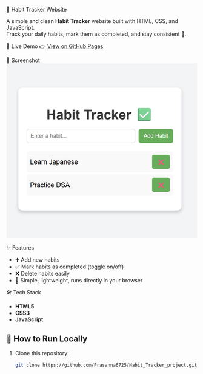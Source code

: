  🌱 Habit Tracker Website

A simple and clean **Habit Tracker** website built with HTML, CSS, and JavaScript.  
Track your daily habits, mark them as completed, and stay consistent 🚀.


 🔗 Live Demo
👉 [View on GitHub Pages](https://Prasanna6725.github.io/Habit_Tracker_project/)


 📸 Screenshot
![Habit Tracker Screenshot](screenshot.png)


 ✨ Features
- ➕ Add new habits  
- ✅ Mark habits as completed (toggle on/off)  
- ❌ Delete habits easily  
- 💾 Simple, lightweight, runs directly in your browser  



 🛠️ Tech Stack
- **HTML5**
- **CSS3**
- **JavaScript**



## 🚀 How to Run Locally
1. Clone this repository:
   ```bash
   git clone https://github.com/Prasanna6725/Habit_Tracker_project.git
